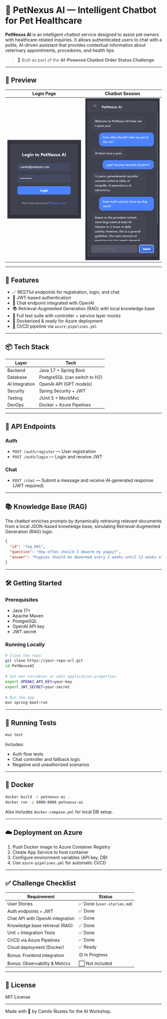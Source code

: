 
# 🐾 PetNexus AI — Intelligent Chatbot for Pet Healthcare

**PetNexus AI** is an intelligent chatbot service designed to assist pet owners with healthcare-related inquiries. It allows authenticated users to chat with a polite, AI-driven assistant that provides contextual information about veterinary appointments, procedures, and health tips.

> 🧠 Built as part of the **AI-Powered Chatbot Order Status Challenge**.

---

## 📸 Preview

| Login Page | Chatbot Session |
|------------|-----------------|
| ![Login](docs/screenshots/login.png) | ![Chat](docs/screenshots/chat.png) |

---

## 🚀 Features

- ✅ RESTful endpoints for registration, login, and chat
- 🔐 JWT-based authentication
- 💬 Chat endpoint integrated with OpenAI
- 📚 Retrieval-Augmented Generation (RAG) with local knowledge base
- 🧪 Full test suite with controller + service layer mocks
- 🐳 Dockerized & ready for Azure deployment
- 🔁 CI/CD pipeline via `azure-pipelines.yml`

---

## 📦 Tech Stack

| Layer          | Tech                          |
|----------------|-------------------------------|
| Backend        | Java 17 + Spring Boot         |
| Database       | PostgreSQL (can switch to H2) |
| AI Integration | OpenAI API (GPT models)       |
| Security       | Spring Security + JWT         |
| Testing        | JUnit 5 + MockMvc             |
| DevOps         | Docker + Azure Pipelines      |

---

## 🧪 API Endpoints

### Auth

- `POST /auth/register` — User registration
- `POST /auth/login` — Login and receive JWT

### Chat

- `POST /chat` — Submit a message and receive AI-generated response (JWT required)

---

## 📚 Knowledge Base (RAG)

The chatbot enriches prompts by dynamically retrieving relevant documents from a local JSON-based knowledge base, simulating Retrieval-Augmented Generation (RAG) logic.

```json
{
  "id": "faq_001",
  "question": "How often should I deworm my puppy?",
  "answer": "Puppies should be dewormed every 2 weeks until 12 weeks old."
}
```

---

## 🛠️ Getting Started

### Prerequisites

- Java 17+
- Apache Maven
- PostgreSQL
- OpenAI API key
- JWT secret

### Running Locally

```bash
# Clone the repo
git clone https://your-repo-url.git
cd PetNexusAI

# Set env variables or edit application.properties
export OPENAI_API_KEY=your-key
export JWT_SECRET=your-secret

# Run the app
mvn spring-boot:run
```

---

## 🧪 Running Tests

```bash
mvn test
```

Includes:
- Auth flow tests
- Chat controller and fallback logic
- Negative and unauthorized scenarios

---

## 🐳 Docker

```bash
docker build -t petnexus-ai .
docker run -p 8080:8080 petnexus-ai
```

Also includes `docker-compose.yml` for local DB setup.

---

## ☁️ Deployment on Azure

1. Push Docker image to Azure Container Registry
2. Create App Service to host container
3. Configure environment variables (API key, DB)
4. Use `azure-pipelines.yml` for automatic CI/CD

---

## ✅ Challenge Checklist

| Requirement                         | Status |
|-------------------------------------|--------|
| User Stories                        | ✅ Done (`user-stories.md`) |
| Auth endpoints + JWT                | ✅ Done |
| Chat API with OpenAI integration    | ✅ Done |
| Knowledge base retrieval (RAG)      | ✅ Done |
| Unit + Integration Tests            | ✅ Done |
| CI/CD via Azure Pipelines           | ✅ Done |
| Cloud deployment (Docker)           | ✅ Ready |
| Bonus: Frontend integration         | 🟡 In Progress |
| Bonus: Observability & Metrics      | ⬜ Not included |

---

## 📄 License

MIT License

---

Made with 💙 by Camilo Ñustes for the AI Workshop.
